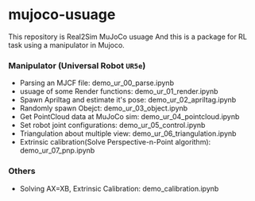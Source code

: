 # mujoco-usuage
This repository is Real2Sim MuJoCo usuage
And this is a package for RL task using a manipulator in Mujoco.

### Manipulator (Universal Robot `UR5e`)
- Parsing an MJCF file: demo_ur_00_parse.ipynb
- usuage of some Render functions: demo_ur_01_render.ipynb
- Spawn Apriltag and estimate it's pose: demo_ur_02_apriltag.ipynb
- Randomly spawn Obejct: demo_ur_03_object.ipynb
- Get PointCloud data at MuJoCo sim: demo_ur_04_pointcloud.ipynb
- Set robot joint configurations: demo_ur_05_control.ipynb
- Triangulation about multiple view: demo_ur_06_triangulation.ipynb
- Extrinsic calibration(Solve Perspective-n-Point algorithm): demo_ur_07_pnp.ipynb

### Others
- Solving AX=XB, Extrinsic Calibration: demo_calibration.ipynb
